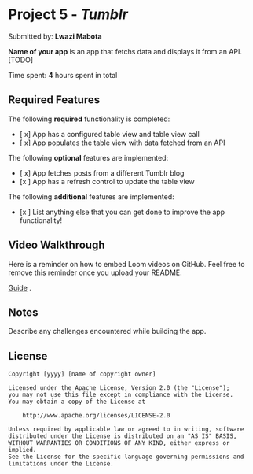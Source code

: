 # Project 5 - *Tumblr*

Submitted by: **Lwazi Mabota**

**Name of your app** is an app that fetchs data and displays it from an API. [TODO] 

Time spent: **4** hours spent in total

## Required Features

The following **required** functionality is completed:

- [ x] App has a configured table view and table view call
- [ x] App populates the table view with data fetched from an API


The following **optional** features are implemented:

- [ x] App fetches posts from a different Tumblr blog
- [x ] App has a refresh control to update the table view

The following **additional** features are implemented:

- [x ] List anything else that you can get done to improve the app functionality!

## Video Walkthrough

Here is a reminder on how to embed Loom videos on GitHub. Feel free to remove this reminder once you upload your README. 

[Guide](https://www.loom.com/share/813dfc56b4904a45b407ccbfbaf580d1?sid=49eae1d0-7524-47c3-a949-f6fa487d68ba) .

## Notes

Describe any challenges encountered while building the app.

## License

    Copyright [yyyy] [name of copyright owner]

    Licensed under the Apache License, Version 2.0 (the "License");
    you may not use this file except in compliance with the License.
    You may obtain a copy of the License at

        http://www.apache.org/licenses/LICENSE-2.0

    Unless required by applicable law or agreed to in writing, software
    distributed under the License is distributed on an "AS IS" BASIS,
    WITHOUT WARRANTIES OR CONDITIONS OF ANY KIND, either express or implied.
    See the License for the specific language governing permissions and
    limitations under the License.
